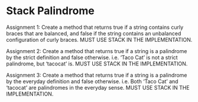 # Stack Palindrome
Assignment 1:
Create a method that returns true if a string contains curly braces that are balanced, and false if
the string contains an unbalanced configuration of curly braces. MUST USE STACK IN THE
IMPLEMENTATION.

Assignment 2:
Create a method that returns true if a string is a palindrome by the strict definition and false
otherwise.
i.e. ‘Taco Cat’ is not a strict palindrome, but ‘tacocat’ is.
MUST USE STACK IN THE IMPLEMENTATION.

Assignment 3:
Create a method that returns true if a string is a palindrome by the everyday definition and
false otherwise.
i.e. Both ‘Taco Cat’ and ‘tacocat’ are palindromes in the everyday sense.
MUST USE STACK IN THE IMPLEMENTATION.
